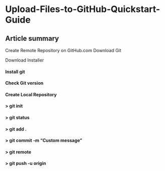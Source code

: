 # Upload-Files-to-GitHub-Quickstart-Guide

## Article summary <br>
Create Remote Repository on GitHub.com
Download Git

Download Installer
#### Install git
#### Check Git version
#### Create Local Repository

#### > git init
#### > git status
#### > git add .
#### > git commit -m “Custom message”
#### > git remote <remote url>
#### > git push -u origin <branch name>
